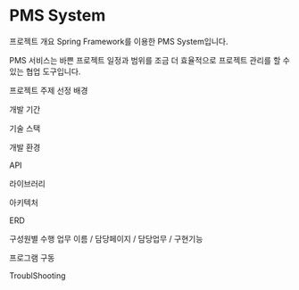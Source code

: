 # PMS System

프로젝트 개요
Spring Framework를 이용한 PMS System입니다.

PMS 서비스는
바쁜 프로젝트 일정과 범위를 조금 더
효율적으로 프로젝트 관리를 할 수
있는 협업 도구입니다.

프로젝트 주제 선정 배경

개발 기간

기술 스택

개발 환경

API

라이브러리

아키텍처

ERD

구성원별 수행 업무
이름 / 담당페이지 / 담당업무 / 구현기능

프로그램 구동

TroublShooting
